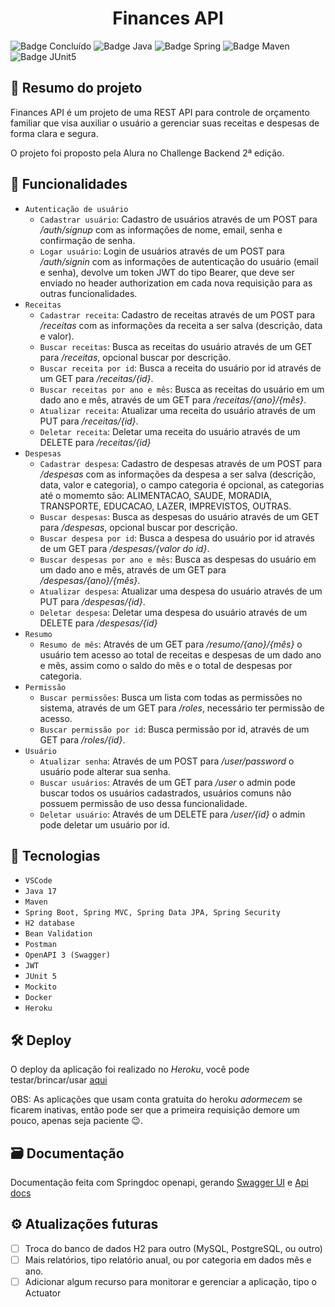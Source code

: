 <h1 align="center"> Finances API </h1>

![Badge Concluído](https://img.shields.io/static/v1?label=Status&message=Concluído&color=success&style=for-the-badge)
![Badge Java](https://img.shields.io/static/v1?label=Java&message=17&color=orange&style=for-the-badge&logo=java)
![Badge Spring](https://img.shields.io/static/v1?label=Spring&message=v2.6.3&color=brightgreen&style=for-the-badge&logo=spring)
![Badge Maven](https://img.shields.io/static/v1?label=Maven&message=v3.8.4&color=critical&style=for-the-badge&logo=apache+maven)
![Badge JUnit5](https://img.shields.io/static/v1?label=JUnit5&message=v5.8.2&color=green&style=for-the-badge&logo=junit5)

## :book: Resumo do projeto
Finances API é um projeto de uma REST API para controle de orçamento familiar que visa auxiliar o usuário a gerenciar suas receitas e despesas de forma clara e segura.

O projeto foi proposto pela Alura no Challenge Backend 2ª edição.
## :hammer: Funcionalidades
- `Autenticação de usuário`
  - `Cadastrar usuário`: Cadastro de usuários através de um POST para */auth/signup* com as informações de nome, email, senha e confirmação de senha.
  - `Logar usuário`: Login de usuários através de um POST para */auth/signin* com as informações de autenticação do usuário (email e senha), devolve um token JWT do tipo Bearer, que deve ser enviado no header authorization em cada nova requisição para as outras funcionalidades.
- `Receitas`
  - `Cadastrar receita`: Cadastro de receitas através de um POST para */receitas* com as informações da receita a ser salva (descrição, data e valor).
  - `Buscar receitas`: Busca as receitas do usuário através de um GET para */receitas*, opcional buscar por descrição.
  - `Buscar receita por id`: Busca a receita do usuário por id através de um GET para */receitas/{id}*.
  - `Buscar receitas por ano e mês`: Busca as receitas do usuário em um dado ano e mês, através de um GET para */receitas/{ano}/{mês}*.
  - `Atualizar receita`: Atualizar uma receita do usuário através de um PUT para */receitas/{id}*.
  - `Deletar receita`: Deletar uma receita do usuário através de um DELETE para */receitas/{id}*
- `Despesas`
  - `Cadastrar despesa`: Cadastro de despesas através de um POST para */despesas* com as informações da despesa a ser salva (descrição, data, valor e categoria), o campo categoria é opcional, as categorias até o momemto são: ALIMENTACAO, SAUDE, MORADIA, TRANSPORTE, EDUCACAO, LAZER, IMPREVISTOS, OUTRAS.
  - `Buscar despesas`: Busca as despesas do usuário através de um GET para */despesas*, opcional buscar por descrição.
  - `Buscar despesa por id`: Busca a despesa do usuário por id através de um GET para */despesas/{valor do id}*.
  - `Buscar despesas por ano e mês`: Busca as despesas do usuário em um dado ano e mês, através de um GET para */despesas/{ano}/{mês}*.
  - `Atualizar despesa`: Atualizar uma despesa do usuário através de um PUT para */despesas/{id}*.
  - `Deletar despesa`: Deletar uma despesa do usuário através de um DELETE para */despesas/{id}*
- `Resumo`
  - `Resumo de mês`: Através de um GET para */resumo/{ano}/{mês}* o usuário tem acesso ao total de receitas e despesas de um dado ano e mês, assim como o saldo do mês e o total de despesas por categoria.
- `Permissão`
  - `Buscar permissões`: Busca um lista com todas as permissões no sistema, através de um GET para */roles*, necessário ter permissão de acesso.
  - `Buscar permissão por id`: Busca permissão por id, através de um GET para */roles/{id}*. 
- `Usuário`
  - `Atualizar senha`: Através de um POST para */user/password* o usuário pode alterar sua senha.
  - `Buscar usuários`: Através de um GET para */user* o admin pode buscar todos os usuários cadastrados, usuários comuns não possuem permissão de uso dessa funcionalidade.
  - `Deletar usuário`: Através de um DELETE para */user/{id}* o admin pode deletar um usuário por id.

## :toolbox: Tecnologias
- `VSCode`
- `Java 17`
- `Maven`
- `Spring Boot, Spring MVC, Spring Data JPA, Spring Security`
- `H2 database`
- `Bean Validation`
- `Postman`
- `OpenAPI 3 (Swagger)`
- `JWT`
- `JUnit 5`
- `Mockito`
- `Docker`
- `Heroku`

## :hammer_and_wrench: Deploy
O deploy da aplicação foi realizado no *Heroku*, você pode testar/brincar/usar [aqui](https://apifinances.herokuapp.com/swagger-ui/index.html#/)

OBS: As aplicações que usam conta gratuita do heroku *adormecem* se ficarem inativas, então pode ser que a primeira requisição demore um pouco, apenas seja paciente :wink:.

## :card_file_box: Documentação
Documentação feita com Springdoc openapi, gerando [Swagger UI](https://apifinances.herokuapp.com/swagger-ui/index.html#/) e [Api docs](https://apifinances.herokuapp.com/api-docs)

## :gear: Atualizações futuras
- [ ] Troca do banco de dados H2 para outro (MySQL, PostgreSQL, ou outro)
- [ ] Mais relatórios, tipo relatório anual, ou por categoria em dados mês e ano.
- [ ] Adicionar algum recurso para monitorar e gerenciar a aplicação, tipo o Actuator